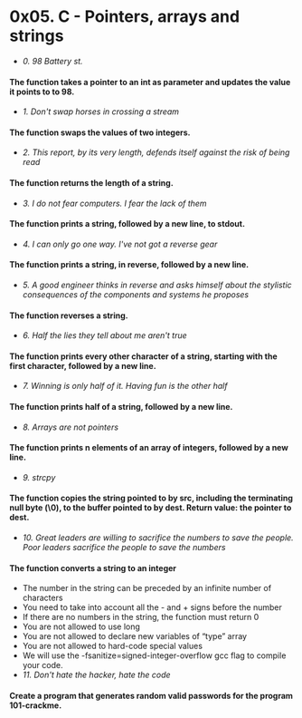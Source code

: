 # 0x05. C - Pointers, arrays and strings
* *0. 98 Battery st.*
#### The function takes a pointer to an int as parameter and updates the value it points to to 98.
* *1. Don't swap horses in crossing a stream*
#### The function swaps the values of two integers.
* *2. This report, by its very length, defends itself against the risk of being read*
#### The function returns the length of a string.
* *3. I do not fear computers. I fear the lack of them*
#### The function prints a string, followed by a new line, to stdout.
* *4. I can only go one way. I've not got a reverse gear*
#### The function prints a string, in reverse, followed by a new line.
* *5. A good engineer thinks in reverse and asks himself about the stylistic consequences of the components and systems he proposes*
#### The function reverses a string.
* *6. Half the lies they tell about me aren't true*
#### The function prints every other character of a string, starting with the first character, followed by a new line.
* *7. Winning is only half of it. Having fun is the other half*
#### The function prints half of a string, followed by a new line.
* *8. Arrays are not pointers*
#### The function prints n elements of an array of integers, followed by a new line.
* *9. strcpy*
#### The function copies the string pointed to by src, including the terminating null byte (\0), to the buffer pointed to by dest. Return value: the pointer to dest.
* *10. Great leaders are willing to sacrifice the numbers to save the people. Poor leaders sacrifice the people to save the numbers*
#### The function converts a string to an integer
* The number in the string can be preceded by an infinite number of characters
* You need to take into account all the - and + signs before the number
* If there are no numbers in the string, the function must return 0
* You are not allowed to use long
* You are not allowed to declare new variables of “type” array
* You are not allowed to hard-code special values
* We will use the -fsanitize=signed-integer-overflow gcc flag to compile your code.
* *11. Don't hate the hacker, hate the code*
#### Create a program that generates random valid passwords for the program 101-crackme.
